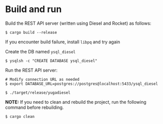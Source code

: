 # Build and run

Build the REST API server (written using Diesel and Rocket) as follows:

```
$ cargo build --release
```

If you encounter build failure, install `libpq` and try again

Create the DB named `ysql_diesel`
```
$ ysqlsh -c "CREATE DATABASE ysql_diesel"
```

Run the REST API server:

```
# Modify connection URL as needed
$ export DATABASE_URL=postgres://postgres@localhost:5433/ysql_diesel

$ ./target/release/yugadiesel
```

**NOTE:** If you need to clean and rebuild the project, run the following command before rebuilding.

```
$ cargo clean
```
